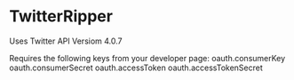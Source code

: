 # TwitterRipper
Uses Twitter API Versiom 4.0.7

Requires the following keys from your developer page:
    oauth.consumerKey
    oauth.consumerSecret
    oauth.accessToken
    oauth.accessTokenSecret

